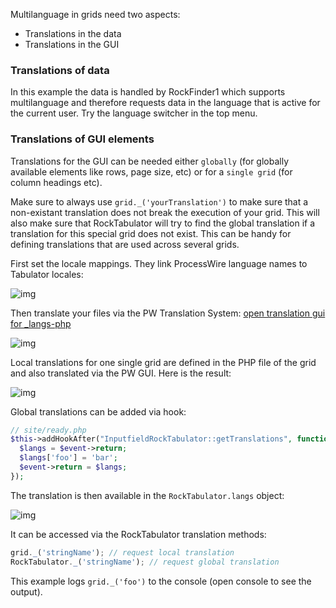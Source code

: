 Multilanguage in grids need two aspects:

* Translations in the data
* Translations in the GUI

### Translations of data

In this example the data is handled by RockFinder1 which supports multilanguage and therefore requests data in the language that is active for the current user. Try the language switcher in the top menu.

### Translations of GUI elements

Translations for the GUI can be needed either `globally` (for globally available elements like rows, page size, etc) or for a `single grid` (for column headings etc).

Make sure to always use `grid._('yourTranslation')` to make sure that a non-existant translation does not break the execution of your grid. This will also make sure that RockTabulator will try to find the global translation if a translation for this special grid does not exist. This can be handy for defining translations that are used across several grids.

First set the locale mappings. They link ProcessWire language names to Tabulator locales:

![img](https://i.imgur.com/zaZ1aSp.png)

Then translate your files via the PW Translation System: [open translation gui for _langs-php](/tabulator/setup/language-translator/edit/?language_id=1245&textdomain=site--modules--fieldtyperocktabulator--_langs-php)

![img](https://i.imgur.com/W9fVal2.png)

Local translations for one single grid are defined in the PHP file of the grid and also translated via the PW GUI. Here is the result:

![img](https://i.imgur.com/UHct4M7.png)

Global translations can be added via hook:

```php
// site/ready.php
$this->addHookAfter("InputfieldRockTabulator::getTranslations", function(HookEvent $event) {
  $langs = $event->return;
  $langs['foo'] = 'bar';
  $event->return = $langs;
});
```

The translation is then available in the `RockTabulator.langs` object:

![img](https://i.imgur.com/ICzdZ7s.png)

It can be accessed via the RockTabulator translation methods:

```js
grid._('stringName'); // request local translation
RockTabulator._('stringName'); // request global translation
```

This example logs `grid._('foo')` to the console (open console to see the output).
